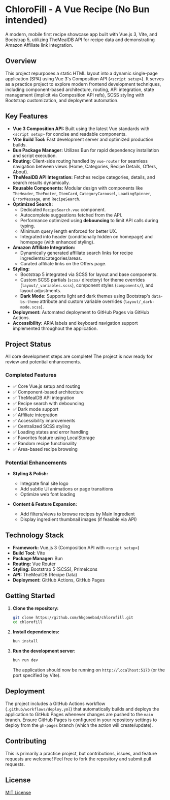 # ChloroFill - A Vue Recipe (No Bun intended)

A modern, mobile first recipe showcase app built with Vue.js 3, Vite, and Bootstrap 5, utilizing TheMealDB API for recipe data and demonstrating Amazon Affiliate link integration.

## Overview

This project repurposes a static HTML layout into a dynamic single-page application (SPA) using Vue 3's Composition API (`<script setup>`). It serves as a practice project to explore modern frontend development techniques, including component-based architecture, routing, API integration, state management (implicit via Composition API refs), SCSS styling with Bootstrap customization, and deployment automation.

## Key Features

*   **Vue 3 Composition API:** Built using the latest Vue standards with `<script setup>` for concise and readable components.
*   **Vite Build Tool:** Fast development server and optimized production builds.
*   **Bun Package Manager:** Utilizes Bun for rapid dependency installation and script execution.
*   **Routing:** Client-side routing handled by `vue-router` for seamless navigation between views (Home, Categories, Recipe Details, Offers, About).
*   **TheMealDB API Integration:** Fetches recipe categories, details, and search results dynamically.
*   **Reusable Components:** Modular design with components like `TheHeader`, `TheFooter`, `ItemCard`, `CategoryCarousel`, `LoadingSpinner`, `ErrorMessage`, and `RecipeSearch`.
*   **Optimized Search:**
    *   Dedicated `RecipeSearch.vue` component.
    *   Autocomplete suggestions fetched from the API.
    *   Performance optimized using **debouncing** to limit API calls during typing.
    *   Minimum query length enforced for better UX.
    *   Integrated into header (conditionally hidden on homepage) and homepage (with enhanced styling).
*   **Amazon Affiliate Integration:**
    *   Dynamically generated affiliate search links for recipe ingredients/categories/areas.
    *   Curated affiliate links on the Offers page.
*   **Styling:**
    *   Bootstrap 5 integrated via SCSS for layout and base components.
    *   Custom SCSS partials (`scss/` directory) for theme overrides (`layout/_variables.scss`), component styles (`components/`), and layout adjustments.
    *   **Dark Mode:** Supports light and dark themes using Bootstrap's `data-bs-theme` attribute and custom variable overrides (`layout/_dark-mode.scss`).
*   **Deployment:** Automated deployment to GitHub Pages via GitHub Actions.
*   **Accessibility:** ARIA labels and keyboard navigation support implemented throughout the application.

## Project Status

All core development steps are complete! The project is now ready for review and potential enhancements.

### Completed Features

* ✅ Core Vue.js setup and routing
* ✅ Component-based architecture
* ✅ TheMealDB API integration
* ✅ Recipe search with debouncing
* ✅ Dark mode support
* ✅ Affiliate integration
* ✅ Accessibility improvements
* ✅ Centralized SCSS styling
* ✅ Loading states and error handling
* ✅ Favorites feature using LocalStorage
* ✅ Random recipe functionality
* ✅ Area-based recipe browsing

### Potential Enhancements

* **Styling & Polish:**
    * Integrate final site logo
    * Add subtle UI animations or page transitions
    * Optimize web font loading

* **Content & Feature Expansion:**
    * Add filters/views to browse recipes by Main Ingredient
    * Display ingredient thumbnail images (if feasible via API)

## Technology Stack

*   **Framework:** Vue.js 3 (Composition API with `<script setup>`)
*   **Build Tool:** Vite
*   **Package Manager:** Bun
*   **Routing:** Vue Router
*   **Styling:** Bootstrap 5 (SCSS), PrimeIcons
*   **API:** TheMealDB (Recipe Data)
*   **Deployment:** GitHub Actions, GitHub Pages

## Getting Started

1.  **Clone the repository:**
    ```bash
    git clone https://github.com/hkgonebad/chlorofill.git
    cd chlorofill
    ```

2.  **Install dependencies:**
    ```bash
    bun install
    ```

3.  **Run the development server:**
    ```bash
    bun run dev
    ```
    The application should now be running on `http://localhost:5173` (or the port specified by Vite).

## Deployment

The project includes a GitHub Actions workflow (`.github/workflows/deploy.yml`) that automatically builds and deploys the application to GitHub Pages whenever changes are pushed to the `main` branch. Ensure GitHub Pages is configured in your repository settings to deploy from the `gh-pages` branch (which the action will create/update).

## Contributing

This is primarily a practice project, but contributions, issues, and feature requests are welcome! Feel free to fork the repository and submit pull requests.

## License

[MIT License](LICENSE)
